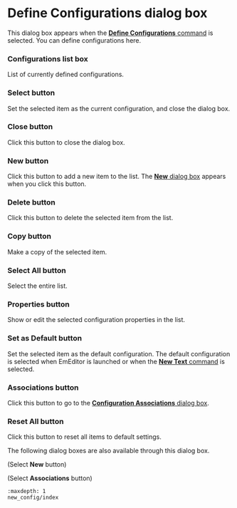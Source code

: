# Define Configurations dialog box

This dialog box appears when the [**Define Configurations** command](../../cmd/tools/config) is selected. You can define configurations
here.

### Configurations list box

List of currently defined configurations.

### Select button

Set the selected item as the current configuration, and close the dialog box.

### Close button

Click this button to close the dialog box.

### New button

Click this button to add a new item to the list. The
[**New** dialog box](new_config/index) appears when you click this button.

### Delete button

Click this button to delete the selected item from the list.

### Copy button

Make a copy of the selected item.

### Select All button

Select the entire list.

### Properties button

Show or edit the selected configuration properties in the list.

### Set as Default button

Set the selected item as the default configuration. The
default configuration is selected when EmEditor is launched or when
the
[**New Text** command](../../cmd/file/file_new) is selected.

### Associations button

Click this button to go to the
[**Configuration Associations** dialog box](../configuration_associations/index).

### Reset All button

Click this button to reset all items to default settings.

The following dialog boxes are also available through this dialog box.

(Select **New** button)

(Select **Associations** button)


```{toctree}
:maxdepth: 1
new_config/index
```
